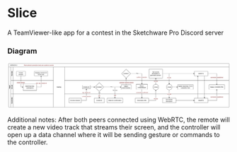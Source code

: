 # Slice
A TeamViewer-like app for a contest in the Sketchware Pro Discord server

### Diagram
<img src="/diagram.png"/>

Additional notes: After both peers connected using WebRTC, the remote will create a new video track that streams their screen, and the controller will open up a data channel where it will be sending gesture or commands to the controller.
